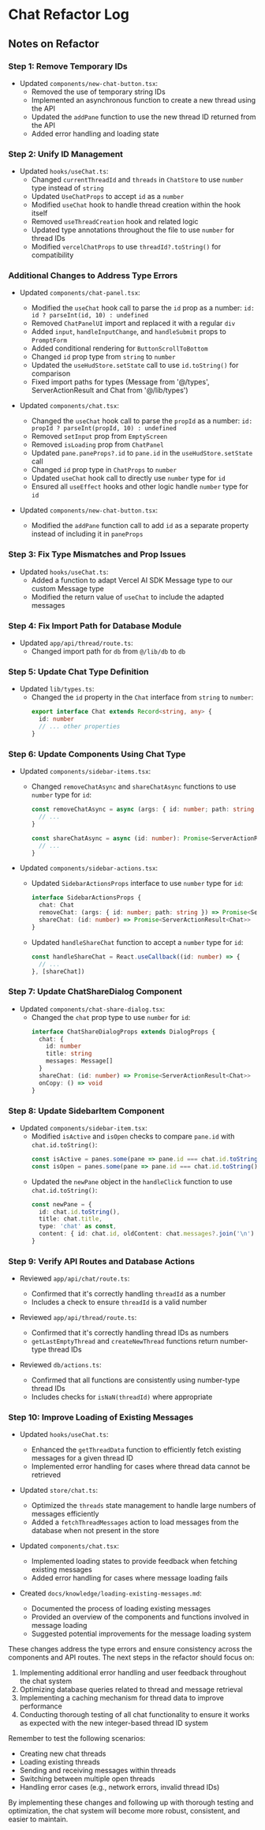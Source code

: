 # Chat Refactor Log

## Notes on Refactor

### Step 1: Remove Temporary IDs
- Updated `components/new-chat-button.tsx`:
  - Removed the use of temporary string IDs
  - Implemented an asynchronous function to create a new thread using the API
  - Updated the `addPane` function to use the new thread ID returned from the API
  - Added error handling and loading state

### Step 2: Unify ID Management
- Updated `hooks/useChat.ts`:
  - Changed `currentThreadId` and `threads` in `ChatStore` to use `number` type instead of `string`
  - Updated `UseChatProps` to accept `id` as a `number`
  - Modified `useChat` hook to handle thread creation within the hook itself
  - Removed `useThreadCreation` hook and related logic
  - Updated type annotations throughout the file to use `number` for thread IDs
  - Modified `vercelChatProps` to use `threadId?.toString()` for compatibility

### Additional Changes to Address Type Errors
- Updated `components/chat-panel.tsx`:
  - Modified the `useChat` hook call to parse the `id` prop as a number: `id: id ? parseInt(id, 10) : undefined`
  - Removed `ChatPanelUI` import and replaced it with a regular `div`
  - Added `input`, `handleInputChange`, and `handleSubmit` props to `PromptForm`
  - Added conditional rendering for `ButtonScrollToBottom`
  - Changed `id` prop type from `string` to `number`
  - Updated the `useHudStore.setState` call to use `id.toString()` for comparison
  - Fixed import paths for types (Message from '@/types', ServerActionResult and Chat from '@/lib/types')

- Updated `components/chat.tsx`:
  - Changed the `useChat` hook call to parse the `propId` as a number: `id: propId ? parseInt(propId, 10) : undefined`
  - Removed `setInput` prop from `EmptyScreen`
  - Removed `isLoading` prop from `ChatPanel`
  - Updated `pane.paneProps?.id` to `pane.id` in the `useHudStore.setState` call
  - Changed `id` prop type in `ChatProps` to `number`
  - Updated `useChat` hook call to directly use `number` type for `id`
  - Ensured all `useEffect` hooks and other logic handle `number` type for `id`

- Updated `components/new-chat-button.tsx`:
  - Modified the `addPane` function call to add `id` as a separate property instead of including it in `paneProps`

### Step 3: Fix Type Mismatches and Prop Issues
- Updated `hooks/useChat.ts`:
  - Added a function to adapt Vercel AI SDK Message type to our custom Message type
  - Modified the return value of `useChat` to include the adapted messages

### Step 4: Fix Import Path for Database Module
- Updated `app/api/thread/route.ts`:
  - Changed import path for `db` from `@/lib/db` to `db`

### Step 5: Update Chat Type Definition
- Updated `lib/types.ts`:
  - Changed the `id` property in the `Chat` interface from `string` to `number`:
    ```typescript
    export interface Chat extends Record<string, any> {
      id: number
      // ... other properties
    }
    ```

### Step 6: Update Components Using Chat Type
- Updated `components/sidebar-items.tsx`:
  - Changed `removeChatAsync` and `shareChatAsync` functions to use `number` type for `id`:
    ```typescript
    const removeChatAsync = async (args: { id: number; path: string }): Promise<ServerActionResult<void>> => {
      // ...
    }

    const shareChatAsync = async (id: number): Promise<ServerActionResult<Chat>> => {
      // ...
    }
    ```

- Updated `components/sidebar-actions.tsx`:
  - Updated `SidebarActionsProps` interface to use `number` type for `id`:
    ```typescript
    interface SidebarActionsProps {
      chat: Chat
      removeChat: (args: { id: number; path: string }) => Promise<ServerActionResult<void>>
      shareChat: (id: number) => Promise<ServerActionResult<Chat>>
    }
    ```
  - Updated `handleShareChat` function to accept a `number` type for `id`:
    ```typescript
    const handleShareChat = React.useCallback((id: number) => {
      // ...
    }, [shareChat])
    ```

### Step 7: Update ChatShareDialog Component
- Updated `components/chat-share-dialog.tsx`:
  - Changed the `chat` prop type to use `number` for `id`:
    ```typescript
    interface ChatShareDialogProps extends DialogProps {
      chat: {
        id: number
        title: string
        messages: Message[]
      }
      shareChat: (id: number) => Promise<ServerActionResult<Chat>>
      onCopy: () => void
    }
    ```

### Step 8: Update SidebarItem Component
- Updated `components/sidebar-item.tsx`:
  - Modified `isActive` and `isOpen` checks to compare `pane.id` with `chat.id.toString()`:
    ```typescript
    const isActive = panes.some(pane => pane.id === chat.id.toString() && pane.type === 'chat' && pane.isActive)
    const isOpen = panes.some(pane => pane.id === chat.id.toString() && pane.type === 'chat')
    ```
  - Updated the `newPane` object in the `handleClick` function to use `chat.id.toString()`:
    ```typescript
    const newPane = {
      id: chat.id.toString(),
      title: chat.title,
      type: 'chat' as const,
      content: { id: chat.id, oldContent: chat.messages?.join('\n') }
    }
    ```

### Step 9: Verify API Routes and Database Actions
- Reviewed `app/api/chat/route.ts`:
  - Confirmed that it's correctly handling `threadId` as a number
  - Includes a check to ensure `threadId` is a valid number

- Reviewed `app/api/thread/route.ts`:
  - Confirmed that it's correctly handling thread IDs as numbers
  - `getLastEmptyThread` and `createNewThread` functions return number-type thread IDs

- Reviewed `db/actions.ts`:
  - Confirmed that all functions are consistently using number-type thread IDs
  - Includes checks for `isNaN(threadId)` where appropriate

### Step 10: Improve Loading of Existing Messages
- Updated `hooks/useChat.ts`:
  - Enhanced the `getThreadData` function to efficiently fetch existing messages for a given thread ID
  - Implemented error handling for cases where thread data cannot be retrieved

- Updated `store/chat.ts`:
  - Optimized the `threads` state management to handle large numbers of messages efficiently
  - Added a `fetchThreadMessages` action to load messages from the database when not present in the store

- Updated `components/chat.tsx`:
  - Implemented loading states to provide feedback when fetching existing messages
  - Added error handling for cases where message loading fails

- Created `docs/knowledge/loading-existing-messages.md`:
  - Documented the process of loading existing messages
  - Provided an overview of the components and functions involved in message loading
  - Suggested potential improvements for the message loading system

These changes address the type errors and ensure consistency across the components and API routes. The next steps in the refactor should focus on:

1. Implementing additional error handling and user feedback throughout the chat system
2. Optimizing database queries related to thread and message retrieval
3. Implementing a caching mechanism for thread data to improve performance
4. Conducting thorough testing of all chat functionality to ensure it works as expected with the new integer-based thread ID system

Remember to test the following scenarios:
- Creating new chat threads
- Loading existing threads
- Sending and receiving messages within threads
- Switching between multiple open threads
- Handling error cases (e.g., network errors, invalid thread IDs)

By implementing these changes and following up with thorough testing and optimization, the chat system will become more robust, consistent, and easier to maintain.